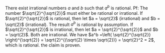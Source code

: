 There exist irrational numbers $a$ and $b$ such that $a^b$ is rational.
Pf:
The number $\sqrt{2}^{\sqrt{2}}$ must either be rational or irrational.
If $\sqrt{2}^{\sqrt{2}}$ is rational, then let $a = \sqrt{2}$ (irrational) and $b = \sqrt{2}$ (irrational). The result $a^b$ is rational by assumption.
If $\sqrt{2}^{\sqrt{2}}$ is irrational, then let $a = \sqrt{2}^{\sqrt{2}}$ and $b = \sqrt{2}$. Both are irrational. We have $a^b  =\left( \sqrt{2}^{\sqrt{2}} \right)^{\sqrt{2}} = \sqrt{2}^{(\sqrt{2} \times \sqrt{2})} = \sqrt{2}^2 = 2$, which is rational.
the claim is proven.